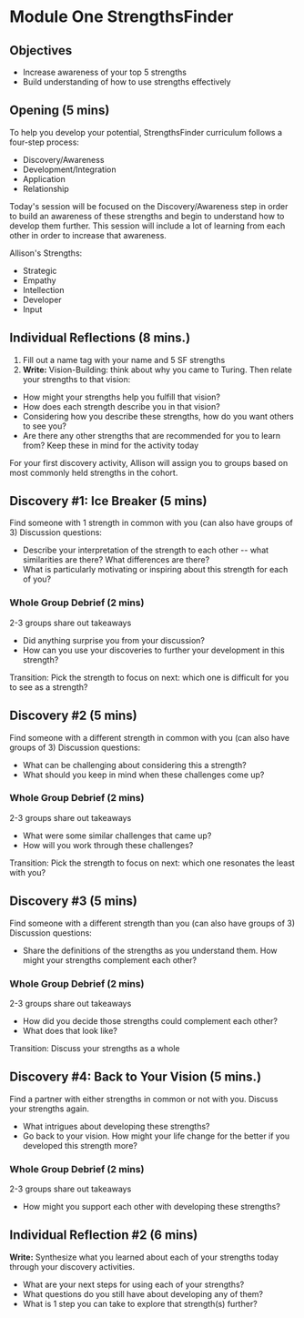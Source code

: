 # Module One StrengthsFinder 

## Objectives

* Increase awareness of your top 5 strengths
* Build understanding of how to use strengths effectively

## Opening (5 mins)
To help you develop your potential, StrengthsFinder curriculum follows a four-step process:

* Discovery/Awareness
* Development/Integration
* Application
* Relationship

Today's session will be focused on the Discovery/Awareness step in order to build an awareness of these strengths and begin to understand how to develop them further. This session will include a lot of learning from each other in order to increase that awareness. 

Allison's Strengths:

* Strategic
* Empathy
* Intellection
* Developer
* Input

## Individual Reflections (8 mins.)
1. Fill out a name tag with your name and 5 SF strengths
2. **Write:** Vision-Building: think about why you came to Turing. Then relate your strengths to that vision:
  * How might your strengths help you fulfill that vision? 
  * How does each strength describe you in that vision?
  * Considering how you describe these strengths, how do you want others to see you?
  * Are there any other strengths that are recommended for you to learn from? Keep these in mind for the activity today

For your first discovery activity, Allison will assign you to groups based on most commonly held strengths in the cohort.

## Discovery #1: Ice Breaker (5 mins)
Find someone with 1 strength in common with you (can also have groups of 3)
Discussion questions:

* Describe your interpretation of the strength to each other -- what similarities are there? What differences are there?
* What is particularly motivating or inspiring about this strength for each of you?

### Whole Group Debrief (2 mins)
2-3 groups share out takeaways

* Did anything surprise you from your discussion?
* How can you use your discoveries to further your development in this strength?

Transition: Pick the strength to focus on next: which one is difficult for you to see as a strength?

## Discovery #2 (5 mins)
Find someone with a different strength in common with you (can also have groups of 3)
Discussion questions:

* What can be challenging about considering this a strength?
* What should you keep in mind when these challenges come up?

### Whole Group Debrief (2 mins)
2-3 groups share out takeaways

* What were some similar challenges that came up? 
* How will you work through these challenges?

Transition: Pick the strength to focus on next: which one resonates the least with you? 

## Discovery #3 (5 mins)
Find someone with a different strength than you (can also have groups of 3)
Discussion questions:

* Share the definitions of the strengths as you understand them. How might your strengths complement each other?

### Whole Group Debrief (2 mins)
2-3 groups share out takeaways

* How did you decide those strengths could complement each other?
* What does that look like?

Transition: Discuss your strengths as a whole

## Discovery #4: Back to Your Vision (5 mins.)
Find a partner with either strengths in common or not with you. Discuss your strengths again. 

* What intrigues about developing these strengths?
* Go back to your vision. How might your life change for the better if you developed this strength more?

### Whole Group Debrief (2 mins)
2-3 groups share out takeaways

* How might you support each other with developing these strengths?

## Individual Reflection #2 (6 mins)
**Write:** Synthesize what you learned about each of your strengths today through your discovery activities. 

* What are your next steps for using each of your strengths?
* What questions do you still have about developing any of them?
* What is 1 step you can take to explore that strength(s) further?
